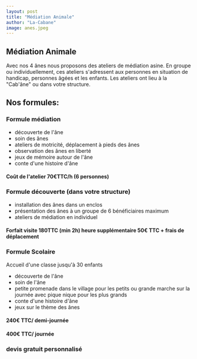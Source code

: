```yaml
---
layout: post
title: "Médiation Animale"
author: "La-Cabane"
image: anes.jpeg
---
```


## Médiation Animale

Avec nos 4 ânes nous proposons des ateliers de médiation asine.
En groupe ou individuellement, ces ateliers s'adressent aux personnes en situation de handicap, personnes âgées et les enfants. 
Les ateliers ont lieu à la "Cab'âne" ou dans votre structure.

## Nos formules:
### Formule médiation 
- découverte de l'âne
- soin des ânes
- ateliers de motricité, déplacement à pieds des ânes
- observation des ânes en liberté
- jeux de mémoire autour de l'âne
- conte d'une histoire d'âne
####   Coût de l'atelier 70€TTC/h (6 personnes)

### Formule découverte (dans votre structure)
- installation des ânes dans un enclos
- présentation des ânes à un groupe de 6 bénéficiaires maximum
- ateliers de médiation en individuel
####   Forfait visite 180TTC (min 2h) heure supplémentaire 50€ TTC + frais de déplacement

### Formule Scolaire
Accueil d'une classe jusqu'à 30 enfants 
- découverte de l'âne
- soin de l'âne
- petite promenade dans le village pour les petits ou grande marche sur la journée avec pique nique pour les plus grands
- conte d'une histoire d'âne
- jeux sur le thème des ânes
####   240€ TTC/ demi-journée
####   400€ TTC/ journée

### devis gratuit personnalisé 

